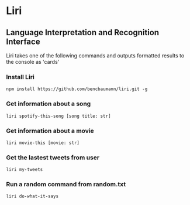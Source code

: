 # Liri
## Language Interpretation and Recognition Interface
Liri takes one of the following commands and outputs formatted results to the console as 'cards'

### Install Liri
    npm install https://github.com/bencbaumann/liri.git -g

### Get information about a song
    liri spotify-this-song [song title: str]

### Get information about a movie
    liri movie-this [movie: str]

### Get the lastest tweets from user
    liri my-tweets

### Run a random command from random.txt
    liri do-what-it-says